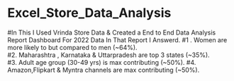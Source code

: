 # Excel_Store_Data_Analysis
#In This I Used Vrinda Store Data & Created a End to End Data Analysis Report Dashboard For 2022 Data In That Report I Answerd.
#1 . Women are more likely to but compared to men (~64%).						
#2. Maharashtra , Karnataka & Uttarpradesh are top 3 states (~35%).									
#3. Adult age group (30-49 yrs) is max contributing (~50%).
#4. Amazon,Flipkart & Myntra channels are max contributing (~50%).

